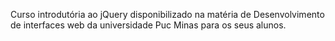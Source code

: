 Curso introdutória ao jQuery disponibilizado na matéria de Desenvolvimento de interfaces web da universidade Puc Minas para os seus alunos.